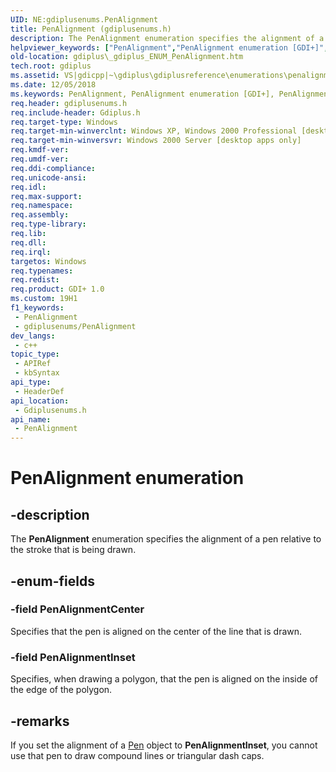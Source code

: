```yaml
---
UID: NE:gdiplusenums.PenAlignment
title: PenAlignment (gdiplusenums.h)
description: The PenAlignment enumeration specifies the alignment of a pen relative to the stroke that is being drawn.
helpviewer_keywords: ["PenAlignment","PenAlignment enumeration [GDI+]","PenAlignmentCenter","PenAlignmentInset","_gdiplus_ENUM_PenAlignment","gdiplus._gdiplus_ENUM_PenAlignment","gdiplusenums/PenAlignment","gdiplusenums/PenAlignmentCenter","gdiplusenums/PenAlignmentInset"]
old-location: gdiplus\_gdiplus_ENUM_PenAlignment.htm
tech.root: gdiplus
ms.assetid: VS|gdicpp|~\gdiplus\gdiplusreference\enumerations\penalignment.htm
ms.date: 12/05/2018
ms.keywords: PenAlignment, PenAlignment enumeration [GDI+], PenAlignmentCenter, PenAlignmentInset, _gdiplus_ENUM_PenAlignment, gdiplus._gdiplus_ENUM_PenAlignment, gdiplusenums/PenAlignment, gdiplusenums/PenAlignmentCenter, gdiplusenums/PenAlignmentInset
req.header: gdiplusenums.h
req.include-header: Gdiplus.h
req.target-type: Windows
req.target-min-winverclnt: Windows XP, Windows 2000 Professional [desktop apps only]
req.target-min-winversvr: Windows 2000 Server [desktop apps only]
req.kmdf-ver: 
req.umdf-ver: 
req.ddi-compliance: 
req.unicode-ansi: 
req.idl: 
req.max-support: 
req.namespace: 
req.assembly: 
req.type-library: 
req.lib: 
req.dll: 
req.irql: 
targetos: Windows
req.typenames: 
req.redist: 
req.product: GDI+ 1.0
ms.custom: 19H1
f1_keywords:
 - PenAlignment
 - gdiplusenums/PenAlignment
dev_langs:
 - c++
topic_type:
 - APIRef
 - kbSyntax
api_type:
 - HeaderDef
api_location:
 - Gdiplusenums.h
api_name:
 - PenAlignment
---
```


# PenAlignment enumeration


## -description

The <b>PenAlignment</b> enumeration specifies the alignment of a pen relative to the stroke that is being drawn.

## -enum-fields

### -field PenAlignmentCenter

Specifies that the pen is aligned on the center of the line that is drawn.

### -field PenAlignmentInset

Specifies, when drawing a polygon, that the pen is aligned on the inside of the edge of the polygon.

## -remarks

If you set the alignment of a 
				<a href="https://docs.microsoft.com/windows/desktop/api/gdipluspen/nl-gdipluspen-pen">Pen</a> object to <b><b>PenAlignmentInset</b></b>, you cannot use that pen to draw compound lines or triangular dash caps.

